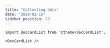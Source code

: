 ```yaml
---
title: "Collecting data"
date: "2020-02-15"
sidebar_position: 70
---
```


```mdx-code-block
import DocCardList from '@theme/DocCardList';

<DocCardList />
```
